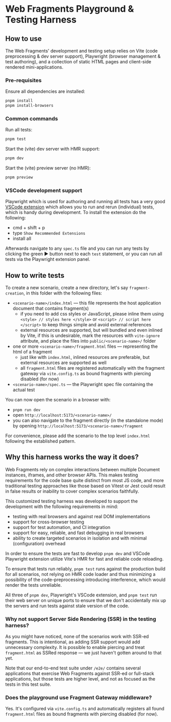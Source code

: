 # Web Fragments Playground & Testing Harness

## How to use

The Web Fragments' development and testing setup relies on Vite (code preprocessing & dev server support), Playwright (browser management & test authoring), and a collection of static HTML pages and client-side rendered mini-applications.

### Pre-requisites

Ensure all dependencies are installed:

```sh
pnpm install
pnpm install-browsers
```

### Common commands

Run all tests:

```sh
pnpm test
```

Start the (vite) dev server with HMR support:

```sh
pnpm dev
```

Start the (vite) preview server (no HMR):

```sh
pnpm preview
```

### VSCode development support

Playwright which is used for authoring and running all tests has a very good [VSCode extension](https://marketplace.visualstudio.com/items?itemName=ms-playwright.playwright) which allows you to run and rerun (individual) tests, which is handy during development.
To install the extension do the following:

- cmd + shift + p
- type `Show Recommended Extensions`
- install all

Afterwards navigate to any `spec.ts` file and you can run any tests by clicking the green ▶️ button next to each `test` statement, or you can run all tests via the Playwright extension panel.

## How to write tests

To create a new scenario, create a new directory, let's say `fragment-creation`, in this folder with the following files:

- `<scenario-name>/index.html` — this file represents the host application document that contains fragment(s)
  - if you need to add css styles or JavaScript, please inline them using `<style> // styles here </style>` or `<script> // script here </script>` to keep things simple and avoid external references
  - external resources are supported, but will bundled and even inlined by Vite, if this is undesirable, mark the resources with `vite-ignore` attribute, and place the files into `public/<scenario-name>/` folder
- one or more `<scenario-name>/fragment.html` files — representing the html of a fragment
  - just like with `index.html`, inlined resources are preferable, but external resources are supported as well
  - all `fragment.html` files are registered automatically with the fragment gateway via `vite.config.ts` as bound fragments with piercing disabled (for now)
- `<scenario-name>/spec.ts` — the Playwright spec file containing the actual test

You can now open the scenario in a browser with:

- `pnpm run dev`
- open `http://localhost:5173/<scenario-name>/`
- you can also navigate to the fragment directly (in the standalone mode) by opening `http://localhost:5173/<scenario-name>/fragment`

For convenience, please add the scenario to the top level `index.html` following the established pattern.

## Why this harness works the way it does?

Web Fragments rely on complex interactions between multiple Document instances, iframes, and other browser APIs.
This makes testing requirements for the code base quite distinct from most JS code, and more traditional testing approaches like those based on Vitest or Jest could result in false results or inability to cover complex scenarios faithfully.

This customized testing harness was developed to support the development with the following requirements in mind:

- testing with real browsers and against real DOM implementations
- support for cross-browser testing
- support for test automation, and CI integration
- support for easy, reliable, and fast debugging in real browsers
- ability to create targeted scenarios in isolation and with minimal (configuration) overhead

In order to ensure the tests are fast to develop `pnpm dev` and VSCode Playwright extension utilize Vite's HMR for fast and reliable code reloading.

To ensure that tests run reliably, `pnpm test` runs against the production build for all scenarios, not relying on HMR code loader and thus minimizing a possibility of the code-preprocessing introducing interference, which would render the tests unreliable.

All three of `pnpm dev`, Playwright's VSCode extension, and `pnpm test` run their web server on unique ports to ensure that we don't accidentally mix up the servers and run tests against stale version of the code.

### Why not support Server Side Rendering (SSR) in the testing harness?

As you might have noticed, none of the scenarios work with SSR-ed fragments.
This is intentional, as adding SSR support would add unnecessary complexity.
It is possible to enable piercing and treat `fragment.html` as SSRed response — we just haven't gotten around to that yet.

Note that our end-to-end test suite under `/e2e/` contains several applications that exercise Web Fragments against SSR-ed or full-stack applications, but those tests are higher level, and not as focused as the tests in this test suite.

### Does the playground use Fragment Gateway middleware?

Yes. It's configured via `vite.config.ts` and automatically registers all found `fragment.html` files as bound fragments with piercing disabled (for now).
